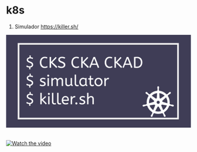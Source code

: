 # k8s

1. Simulador
https://killer.sh/

<div>
  <span align="center">
  <img alt="logo-ls" title="logo-ls" src="https://github.com/lourranio/k8s/blob/c4fe256bf4af6896b3a5b603ccb5e82f0c9bdf82/img/logo_killersimulator.png">
    </span>
</div><br>

[![Watch the video](https://img.youtube.com/vi/nTQUwghvy5Q/default.jpg)](https://www.youtube.com/watch?v=jgpJVI3tDbY)
